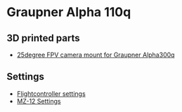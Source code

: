 # Graupner Alpha 110q

## 3D printed parts

* [25degree FPV camera mount for Graupner Alpha300q](https://www.thingiverse.com/thing:2528129)

## Settings

* [Flightcontroller settings](graupner_alpha_110q_q4_default_settings.md)
* [MZ-12 Settings](graupner_alpha_110q_mz-12_settings.md)

